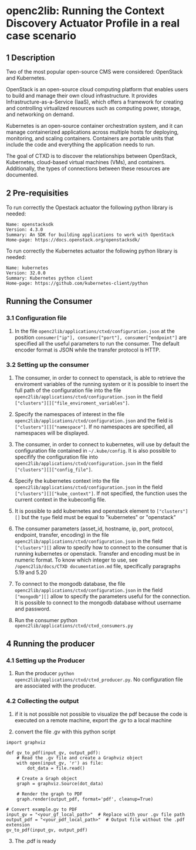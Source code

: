 # openc2lib: Running the Context Discovery Actuator Profile in a real case scenario

## 1 Description

Two of the most popular open-source CMS were considered: OpenStack and Kubernetes.

OpenStack is an open-source cloud computing platform that enables users to build and manage their own cloud infrastructure. It provides Infrastructure-as-a-Service (IaaS), which offers a framework for creating and controlling virtualized resources such as computing power, storage, and networking on demand. 

Kubernetes is an open-source container orchestration system, and it can manage containerized applications across multiple hosts for deploying, monitoring, and scaling containers. Containers are portable units that include the code and everything the application needs to run. 

The goal of CTXD is to discover the relationships between OpenStack, Kubernetes, cloud-based virtual machines (VMs), and containers. Additionally, the types of connections between these resources are documented.

## 2 Pre-requisities
To run correctly the Opestack actuator the following python library is needed:
```
Name: openstacksdk
Version: 4.3.0
Summary: An SDK for building applications to work with OpenStack
Home-page: https://docs.openstack.org/openstacksdk/
```

To run correctly the Kubernetes actuator the following python library is needed:
```
Name: kubernetes
Version: 32.0.0
Summary: Kubernetes python client
Home-page: https://github.com/kubernetes-client/python
```

## Running the Consumer

### 3.1 Configuration file

1. In the file ```openc2lib/applications/ctxd/configuration.json``` at the position ```consumer["ip"], consumer["port"], consumer["endpoint"]``` are specified all the useful parameters to run the consumer. The default encoder format is JSON while the transfer protocol is HTTP.

### 3.2 Setting up the consumer

1. The consumer, in order to connect to openstack, is able to retrieve the enviroment variables of the running system or it is possible to insert the full path of the configuration file into the file ```openc2lib/applications/ctxd/configuration.json``` in the field ```["clusters"][]["file_enviroment_variables"]```.

2. Specify the namespaces of interest in the file ```openc2lib/applications/ctxd/configuration.json``` and the field is ```["clusters"][]["namespace"]```. If no namespaces are specified, all namespaces will be displayed.


3. The consumer, in order to connect to kubernetes, will use by default the configuration file contained in ```~/.kube/config```. It is also possible to specifify the configuration file into ```openc2lib/applications/ctxd/configuration.json``` in the field ```["clusters"][]["config_file"]```.

4. Specify the kubernetes context into the file ```openc2lib/applications/ctxd/configuration.json``` in the field ```["clusters"][]["kube_context"]```. If not specified, the function uses the current context in the kubeconfig file.

5. It is possible to add kubernetes and openstack element to ```["clusters"][]``` but the ```type``` field must be equal to "kubernetes" or "openstack"

6. The consumer parameters (asset_id, hostname, ip, port, protocol, endpoint, transfer, encoding) in the file ```openc2lib/applications/ctxd/configuration.json``` in the field ```["clusters"][]``` allow to specify how to connect to the consumer that is running kubernetes or openstack. Transfer and encoding must be in numeric format. To know which integer to use, see ```/openc2lib/docs/CTXD documentation.md``` file, specifically paragraphs 5.19 and 5.20

8. To connect to the mongodb database, the file ```openc2lib/applications/ctxd/configuration.json``` in the field ```["mongodb"][]``` allow to specify the parameters useful for the connection. It is possible to connect to the mongodb database without username and password.

7. Run the consumer python ```openc2lib/applications/ctxd/ctxd_consumers.py```

## 4 Running the producer

### 4.1 Setting up the Producer

1. Run the producer ```python openc2lib/applications/ctxd/ctxd_producer.py```. No configuration file are associated with the producer.

### 4.2 Collecting the output

1. if it is not possible not possible to visualize the pdf because the code is executed on a remote machine, export the .gv to a local machine

2. convert the file .gv with this python script
```
import graphviz

def gv_to_pdf(input_gv, output_pdf):
    # Read the .gv file and create a Graphviz object
    with open(input_gv, 'r') as file:
        dot_data = file.read()

    # Create a Graph object
    graph = graphviz.Source(dot_data)

    # Render the graph to PDF
    graph.render(output_pdf, format='pdf', cleanup=True)

# Convert example.gv to PDF
input_gv = "<your_gf_local_path>"  # Replace with your .gv file path
output_pdf = "<your_pdf_local_path>"  # Output file without the .pdf extension
gv_to_pdf(input_gv, output_pdf)

```
3. The .pdf is ready
